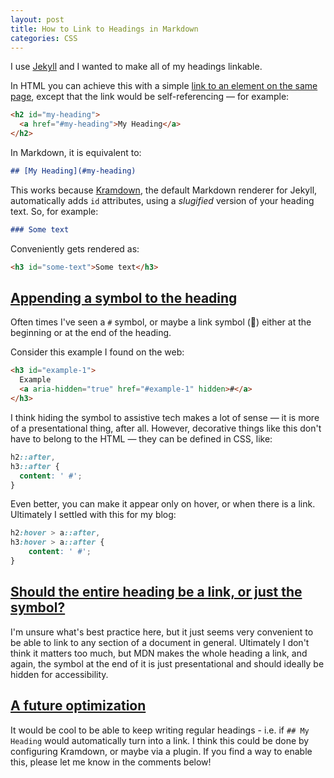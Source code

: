 ```yaml
---
layout: post
title: How to Link to Headings in Markdown
categories: CSS
---
```


I use [Jekyll](https://jekyllrb.com/) and I wanted to make all of my headings linkable.

In HTML you can achieve this with a simple [link to an element on the same page](https://developer.mozilla.org/en-US/docs/Web/HTML/Element/a#linking_to_an_element_on_the_same_page), except that the link would be self-referencing — for example:

```html
<h2 id="my-heading">
  <a href="#my-heading">My Heading</a>
</h2>
```

In Markdown, it is equivalent to:

```md
## [My Heading](#my-heading)
```

This works because [Kramdown](https://jekyllrb.com/docs/configuration/markdown/#kramdown), the default Markdown renderer for Jekyll, automatically adds `id` attributes, using a _slugified_ version of your heading text. So, for example:

```md
### Some text
```

Conveniently gets rendered as:

```html
<h3 id="some-text">Some text</h3>
```

## [Appending a symbol to the heading](#appending-a-symbol-to-the-heading)

Often times I've seen a `#` symbol, or maybe a link symbol (🔗) either at the beginning or at the end of the heading.

Consider this example I found on the web:

```html
<h3 id="example-1">
  Example
  <a aria-hidden="true" href="#example-1" hidden>#</a>
</h3>
```

I think hiding the symbol to assistive tech makes a lot of sense — it is more of a presentational thing, after all. However, decorative things like this don't have to belong to the HTML — they can be defined in CSS, like:

```css
h2::after,
h3::after {
  content: ' #';
}
```

Even better, you can make it appear only on hover, or when there is a link. Ultimately I settled with this for my blog:

```css
h2:hover > a::after,
h3:hover > a::after {
    content: ' #';
}
```

## [Should the entire heading be a link, or just the symbol?](#should-the-entire-heading-be-a-link-or-just-the-symbol)

I'm unsure what's best practice here, but it just seems very convenient to be able to link to any section of a document in general. Ultimately I don't think it matters too much, but MDN makes the whole heading a link, and again, the symbol at the end of it is just presentational and should ideally be hidden for accessibility.

## [A future optimization](a-future-optimization)

It would be cool to be able to keep writing regular headings - i.e. if `## My Heading` would automatically turn into a link. I think this could be done by configuring Kramdown, or maybe via a plugin. If you find a way to enable this, please let me know in the comments below!
